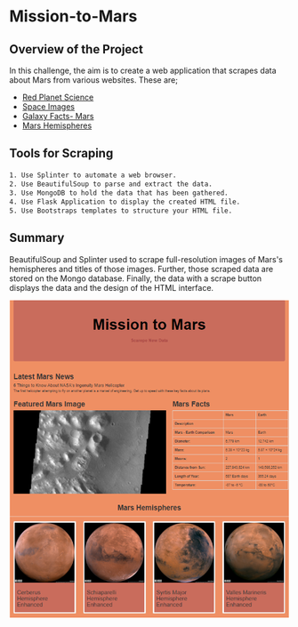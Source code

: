 # Mission-to-Mars
## Overview of the Project
In this challenge, the aim is to create a web application that scrapes data about Mars from various websites. These are;
   - [Red Planet Science](https://redplanetscience.com)
   - [Space Images](https://spaceimages-mars.com)
   - [Galaxy Facts- Mars](https://galaxyfacts-mars.com)
   - [Mars Hemispheres](https://marshemispheres.com/)
## Tools for Scraping
    1. Use Splinter to automate a web browser.
    2. Use BeautifulSoup to parse and extract the data.
    3. Use MongoDB to hold the data that has been gathered.
    4. Use Flask Application to display the created HTML file.
    5. Use Bootstraps templates to structure your HTML file.
## Summary
BeautifulSoup and Splinter used to scrape full-resolution images of Mars's hemispheres and titles of those images. Further, those scraped data are stored on the Mongo database. Finally, the data with a scrape button displays the data and the design of the HTML interface. 

<p align="center"><img src="https://github.com/zkirsan/Mission-to-Mars/blob/main/resources/the_scraping_webpage.png"></img></p>
